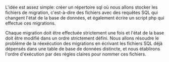 
L'idée est assez simple: 
créer un répertoire sql où nous allons stocker les fichiers de migration, 
c'est-à-dire des fichiers avec des requêtes SQL qui changent l'état de la base de données, 
et également écrire un script php qui effectue ces migrations.

Chaque migration doit être effectuée strictement une fois et l'état de la base doit être modifié dans un ordre strictement défini. 
Nous allons résoudre le problème de la réexécution des migrations en écrivant les fichiers SQL déjà dépensés dans une table de base de données distincte, 
et nous établirons l'ordre d'exécution par des règles claires pour nommer ces fichiers.